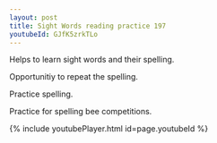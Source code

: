 ```yaml
---
layout: post
title: Sight Words reading practice 197
youtubeId: GJfK5zrkTLo
---
```

 
 
Helps to learn sight words and their spelling.

Opportunitiy to repeat the spelling. 

Practice spelling. 
 
Practice for spelling bee competitions. 
 
{% include youtubePlayer.html id=page.youtubeId %}
 
 
